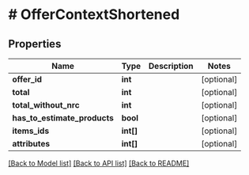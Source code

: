 # # OfferContextShortened

## Properties

Name | Type | Description | Notes
------------ | ------------- | ------------- | -------------
**offer_id** | **int** |  | [optional]
**total** | **int** |  | [optional]
**total_without_nrc** | **int** |  | [optional]
**has_to_estimate_products** | **bool** |  | [optional]
**items_ids** | **int[]** |  | [optional]
**attributes** | **int[]** |  | [optional]

[[Back to Model list]](../../README.md#models) [[Back to API list]](../../README.md#endpoints) [[Back to README]](../../README.md)
